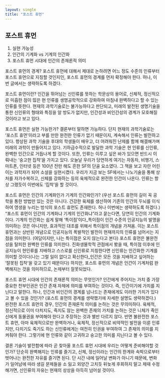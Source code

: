 ```yaml
---
layout: single
title: "포스트 휴먼"
---
```


## 포스트 휴먼

1)	실현 가능성 
2)	인간의 기계화 vs 기계의 인간화
3)	포스트 휴먼 시대에 인간의 존재론적 의미

포스트 휴먼의 경계?
포스트 휴먼에 대해서 제대로 논하려면 어느 정도 수준의 인류부터 포스트 휴먼으로 지칭할 것인지인, 포스트 휴먼의 경계를 먼저 확정해야 한다. 허나, 이번 글에서는 생략하도록 하겠다. 

포스트 휴먼이란?
인간을 뛰어넘는 신인류를 뜻하는 학문상의 용어로, 신체적, 정신적으로 미흡한 점이 많은 현 인류를 생명공학적으로 강화하여 마침내 완벽하다고 할 수 있는 인류를 뜻한다. 현재의 과학기술로는 불가능하다고 판단되고, 미래의 발전된 생명기술을 통한 신인류의 형태와 특징을 알 방도가 없지만, 인간성과 비인간성의 경계가 모호해질 것이라고 보고 있다. 

포스트 휴먼은 실현 가능한가?
결론부터 말하면 가능하다. 단지 현재의 과학기술로는 ‘포스트 휴먼’이라고 부를 만한 완전한 인류가 없기 때문이지, 계속해서 인류는 발전하고 있다. 향상된 과학 기술을 후대의 학생들이 배우고, 더 어려워진 난제를 함께 해결해가며 미래의 과학이 만들어지고 있다. 기하급수적으로 발달한 과학 기술은 현 인류를 신인류, 완벽한 인간으로 거듭나게 할 것이다. 또한, 인류는 이루고 싶은 바가 있으면 반드시 이뤄내는 ‘숭고한 집착’을 가지고 있다. 오늘날 우리가 당연하게 여기는 자동차, 비행기, 스마트폰, 인터넷 등은 100년 전만 해도 흔한 SF의 단골 요소였다. 그 책을 보고 자란 어린이는 과학자가 되어 소설을 실현시켰다. 우리가 지금 보는 SF에서는 나노기술을 통해 상처를 자가수복하고, 신체를 강화하는 등의 육체적으로 완전한 인간이 나온다. 인류는 항상 그랬듯이 이번에도 ‘집착’을 할 것이다. 

포스트 휴먼은 인간의 기계화인가 기계의 인간화인가?
(우선 포스트 휴먼의 길이 꼭 공학을 통한 방법만 있는 것은 아니다. 건강한 육체를 생산하여 기존의 인간의 두뇌를 이식하여 영생을 누리는 방식의 포스트 휴먼도 존재한다. 허나 이번에는 생략하도록 하겠다.)
“포스트 휴먼이 인간의 기계화냐 기계의 인간화냐”라고 묻는다면, 당연히 인간의 기계화이다. 기계의 인간화는 쉽게 말해 ‘특이점’이다_특이점이 인간 수준의 인공지능의 발명을 의미하는 것은 아니지만, 효과적인 대조를 위해서 특이점의 개념을 가져옴. 이는 포스트 휴먼과는 상반된 개념으로 인공지능의 폭발적인 발전이 현재까지의 인류를 넘어서는 지점을 의미한다. (여담이지만, 나는 특이점은 오지 않는다고 본다) 포스트 휴먼은 불완전성을 탈피한 완벽한 인류를 의미한다. 진화생물학적 관점에서 봤을 때, 특이점 이후에 인공지능이 현인류를 지배하고 스스로를 신인류로 지칭한다면 신인류는 인간화한 기계를 의미할 것이다(나는 그럴 일이 없다고 확신한다_인간은 모든 것을 지배하고 싶어하는 ‘잘못된 집착’을 갖고 있기 때문이다) 하지만, 포스트 휴먼의 개념은 인간이 기계처럼 완벽해지는 것을 의미하므로, 논제부터 잘못되었다. 

포스트 휴먼 시대에 인간의 존재론적 의미는 무엇인가?
인간에게 주어지는 가치 중 가장 중요한 천부인권은 인간 존재 자체에 의미를 부여하는 것이다. 즉, 인간이기에 가치를 지닌다고 말한다. 허나, 인간과 비인간의 경계를 넘나드는 존재에게도 이러한 가치가 있다고 볼 수 있을 것인가? (포스트 휴먼의 경계를 생략했기에 자세한 설명도 생략하겠다.) 완전한 포스트 휴먼의 경우, 인간의 존재론적 의미를 논하는 것은 무의미하다. 육체적, 정신적으로 이미 다치지도, 죽지도 않는 완벽한 존재의 가치를 논하는 것은 니체가 죽인 신에게 동물권을 부여해야 한다고 주장하는 것과 별반 다르지 않다. 반면 불완전한 포스트 휴먼, 아마 육체적으로만 완벽하거나, 육체적, 정신적으로 비약적인 발전을 이룬 인류지만, 다치기도 죽기도 하는 신인류에게는 여전히 인권을 부여하여 그 존재의 의미를 지켜줘야 한다. 그렇기에 현 인류와 같이 고귀하고 숭고한 의미를 지닌다고 볼 수 있다.

결론
기술이 발전함에 따라 곧 찾아올 포스트 휴먼 시대에 우리는 어떻게 준비해야할 것인가? 단순히 완벽해지는 인류를 즐기고, 신체, 정신이라는 인간의 한계와 속박으로부터 벗어나는 완전한 자유를 즐기면 된다. 단 시간 내에 일어날 변화가 아니기 때문에, 변화가 일어남에 따라 생길 문제들을 소 잃고 외양간 고치듯 뒤늦게 후회하지 말고 제때 수정해가면, 신인류의 자유는 현재의 상상을 아득히 넘어설 것이다.
